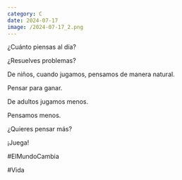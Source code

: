 ```yaml
--- 
category: C 
date: 2024-07-17 
image: /2024-07-17_2.png 
--- 
```


¿Cuánto piensas al día?

¿Resuelves problemas?

De niños, cuando jugamos, pensamos de manera natural. 

Pensar para ganar.

De adultos jugamos menos. 

Pensamos menos.

¿Quieres pensar más?

¡Juega!

#ElMundoCambia

#Vida